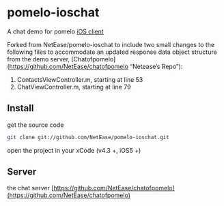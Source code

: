 pomelo-ioschat
==============

A chat demo for pomelo [iOS client](https://github.com/NetEase/pomelo-iosclient)

Forked from NetEase/pomelo-ioschat to include two small changes to the following files to accommodate an updated response data object structure from the demo server, [Chatofpomelo](https://github.com/NetEase/chatofpomelo “Netease’s Repo”):
1. ContactsViewController.m, starting at line 53
2. ChatViewController.m, starting at line 79


## Install
 get the source code

```bash
git clone git://github.com/NetEase/pomelo-ioschat.git
```

open the project in your xCode (v4.3 +, iOS5 +)

## Server
the chat server [https://github.com/NetEase/chatofpomelo](https://github.com/NetEase/chatofpomelo)
